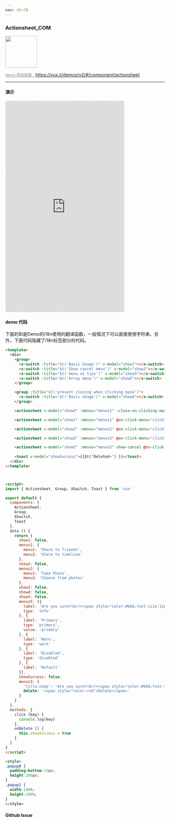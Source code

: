 ```yaml
---
nav: zh-CN
---
```



### Actionsheet_COM

<img width="100" src="http://qr.topscan.com/api.php?text=https%3A%2F%2Fvux.li%2Fdemos%2Fv2%2F%23%2Fcomponent%2Factionsheet"/>

<a href="https://vux.li/demos/v2/#/component/actionsheet" target="_blank" style="font-size:12px;color:#888;">demo 原始链接：https://vux.li/demos/v2/#/component/actionsheet</a>



---

#### 演示

 <div style="width:377px;height:667px;display:inline-block;border:1px dashed #ececec;border-radius:5px;overflow:hidden;">
   <iframe src="https://vux.li/demos/v2/#/component/actionsheet" width="375" height="667" border="0" frameborder="0"></iframe>
 </div>

#### demo 代码

<p class="tip">下面的$t是Demo的i18n使用的翻译函数，一般情况下可以直接使用字符串。另外，下面代码隐藏了i18n标签部分的代码。</p>

``` html
<template>
  <div>
    <group>
      <x-switch :title="$t('Basic Usage')" v-model="show1"></x-switch>
      <x-switch :title="$t('Show cancel menu')" v-model="show2"></x-switch>
      <x-switch :title="$t('menu as tips')" v-model="show3"></x-switch>
      <x-switch :title="$t('Array menu')" v-model="show5"></x-switch>
    </group>

    <group :title="$t('prevent closing when clicking mask')">
      <x-switch :title="$t('Basic Usage')" v-model="show4"></x-switch>
    </group>

    <actionsheet v-model="show4" :menus="menus1" :close-on-clicking-mask="false" show-cancel></actionsheet>

    <actionsheet v-model="show1" :menus="menus1" @on-click-menu="click"></actionsheet>

    <actionsheet v-model="show2" :menus="menus2" @on-click-menu="click" show-cancel></actionsheet>

    <actionsheet v-model="show3" :menus="menus3" @on-click-menu="click" @on-click-menu-delete="onDelete" show-cancel></actionsheet>

    <actionsheet v-model="show5" :menus="menus5" show-cancel @on-click-menu="click"></actionsheet>
    
    <toast v-model="showSuccess">{{$t('Deleted~') }}</toast>
  </div>
</template>



<script>
import { Actionsheet, Group, XSwitch, Toast } from 'vux'

export default {
  components: {
    Actionsheet,
    Group,
    XSwitch,
    Toast
  },
  data () {
    return {
      show1: false,
      menus1: {
        menu1: 'Share to friends',
        menu2: 'Share to timeline'
      },
      show2: false,
      menus2: {
        menu1: 'Take Photo',
        menu2: 'Choose from photos'
      },
      show3: false,
      show4: false,
      show5: false,
      menus5: [{
        label: 'Are you sure?<br/><span style="color:#666;font-size:12px;">Once deleted, you will never find it.</span>',
        type: 'info'
      }, {
        label: 'Primary',
        type: 'primary',
        value: 'primary'
      }, {
        label: 'Warn',
        type: 'warn'
      }, {
        label: 'Disabled',
        type: 'disabled'
      }, {
        label: 'Default'
      }],
      showSuccess: false,
      menus3: {
        'title.noop': 'Are you sure?<br/><span style="color:#666;font-size:12px;">Once deleted, you will never find it.</span>',
        delete: '<span style="color:red">Delete</span>'
      }
    }
  },
  methods: {
    click (key) {
      console.log(key)
    },
    onDelete () {
      this.showSuccess = true
    }
  }
}
</script>

<style>
.popup0 {
  padding-bottom:15px;
  height:200px;
}
.popup1 {
  width:100%;
  height:100%;
}
</style>

```


#### Github Issue
